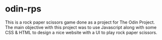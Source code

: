 # odin-rps
This is a rock paper scissors game done as a project for The Odin Project. The main objective with this project was to use Javascript along with some CSS & HTML to design a nice website with a UI to play rock paper scissors.